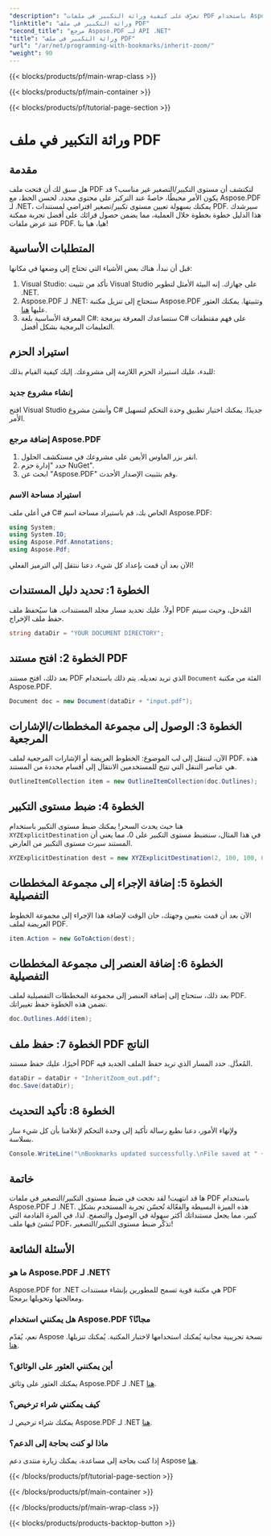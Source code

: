 ```yaml
---
"description": "تعرّف على كيفية وراثة التكبير في ملفات PDF باستخدام Aspose.PDF لـ .NET من خلال هذا الدليل المفصل. حسّن تجربة عرض ملفات PDF لديك."
"linktitle": "وراثة التكبير في ملف PDF"
"second_title": "مرجع Aspose.PDF لـ API .NET"
"title": "وراثة التكبير في ملف PDF"
"url": "/ar/net/programming-with-bookmarks/inherit-zoom/"
"weight": 90
---
```


{{< blocks/products/pf/main-wrap-class >}}

{{< blocks/products/pf/main-container >}}

{{< blocks/products/pf/tutorial-page-section >}}

# وراثة التكبير في ملف PDF

## مقدمة

هل سبق لك أن فتحت ملف PDF لتكتشف أن مستوى التكبير/التصغير غير مناسب؟ قد يكون الأمر محبطًا، خاصةً عند التركيز على محتوى محدد. لحسن الحظ، مع Aspose.PDF لـ .NET، يمكنك بسهولة تعيين مستوى تكبير/تصغير افتراضي لمستندات PDF. سيرشدك هذا الدليل خطوة بخطوة خلال العملية، مما يضمن حصول قرائك على أفضل تجربة ممكنة عند عرض ملفات PDF. هيا، هيا بنا!

## المتطلبات الأساسية

قبل أن نبدأ، هناك بعض الأشياء التي تحتاج إلى وضعها في مكانها:

1. Visual Studio: تأكد من تثبيت Visual Studio على جهازك. إنه البيئة الأمثل لتطوير .NET.
2. Aspose.PDF لـ .NET: ستحتاج إلى تنزيل مكتبة Aspose.PDF وتثبيتها. يمكنك العثور عليها [هنا](https://releases.aspose.com/pdf/net/).
3. المعرفة الأساسية بلغة C#: ستساعدك المعرفة ببرمجة C# على فهم مقتطفات التعليمات البرمجية بشكل أفضل.

## استيراد الحزم

للبدء، عليك استيراد الحزم اللازمة إلى مشروعك. إليك كيفية القيام بذلك:

### إنشاء مشروع جديد

افتح Visual Studio وأنشئ مشروع C# جديدًا. يمكنك اختيار تطبيق وحدة التحكم لتسهيل الأمر.

### إضافة مرجع Aspose.PDF

1. انقر بزر الماوس الأيمن على مشروعك في مستكشف الحلول.
2. حدد "إدارة حزم NuGet".
3. ابحث عن "Aspose.PDF" وقم بتثبيت الإصدار الأحدث.

### استيراد مساحة الاسم

في أعلى ملف C# الخاص بك، قم باستيراد مساحة اسم Aspose.PDF:

```csharp
using System;
using System.IO;
using Aspose.Pdf.Annotations;
using Aspose.Pdf;
```

الآن بعد أن قمت بإعداد كل شيء، دعنا ننتقل إلى الترميز الفعلي!

## الخطوة 1: تحديد دليل المستندات

أولاً، عليك تحديد مسار مجلد المستندات. هنا سيُحفظ ملف PDF المُدخل، وحيث سيتم حفظ ملف الإخراج.

```csharp
string dataDir = "YOUR DOCUMENT DIRECTORY";
```

## الخطوة 2: افتح مستند PDF

بعد ذلك، افتح مستند PDF الذي تريد تعديله. يتم ذلك باستخدام `Document` الفئة من مكتبة Aspose.PDF.

```csharp
Document doc = new Document(dataDir + "input.pdf");
```

## الخطوة 3: الوصول إلى مجموعة المخططات/الإشارات المرجعية

الآن، لننتقل إلى لب الموضوع: الخطوط العريضة أو الإشارات المرجعية لملف PDF. هذه هي عناصر التنقل التي تتيح للمستخدمين الانتقال إلى أقسام محددة من المستند.

```csharp
OutlineItemCollection item = new OutlineItemCollection(doc.Outlines);
```

## الخطوة 4: ضبط مستوى التكبير

هنا حيث يحدث السحر! يمكنك ضبط مستوى التكبير باستخدام `XYZExplicitDestination` في هذا المثال، سنضبط مستوى التكبير على 0، مما يعني أن المستند سيرث مستوى التكبير من العارض.

```csharp
XYZExplicitDestination dest = new XYZExplicitDestination(2, 100, 100, 0);
```

## الخطوة 5: إضافة الإجراء إلى مجموعة المخططات التفصيلية

الآن بعد أن قمت بتعيين وجهتك، حان الوقت لإضافة هذا الإجراء إلى مجموعة الخطوط العريضة لملف PDF.

```csharp
item.Action = new GoToAction(dest);
```

## الخطوة 6: إضافة العنصر إلى مجموعة المخططات التفصيلية

بعد ذلك، ستحتاج إلى إضافة العنصر إلى مجموعة المخططات التفصيلية لملف PDF. تضمن هذه الخطوة حفظ تغييراتك.

```csharp
doc.Outlines.Add(item);
```

## الخطوة 7: حفظ ملف PDF الناتج

أخيرًا، عليك حفظ مستند PDF المُعدَّل. حدد المسار الذي تريد حفظ الملف الجديد فيه.

```csharp
dataDir = dataDir + "InheritZoom_out.pdf";
doc.Save(dataDir);
```

## الخطوة 8: تأكيد التحديث

ولإنهاء الأمور، دعنا نطبع رسالة تأكيد إلى وحدة التحكم لإعلامنا بأن كل شيء سار بسلاسة.

```csharp
Console.WriteLine("\nBookmarks updated successfully.\nFile saved at " + dataDir);
```

## خاتمة

ها قد انتهيت! لقد نجحت في ضبط مستوى التكبير/التصغير في ملفات PDF باستخدام Aspose.PDF لـ .NET. هذه الميزة البسيطة والفعّالة تُحسّن تجربة المستخدم بشكل كبير، مما يجعل مستنداتك أكثر سهولة في الوصول والتصفح. لذا، في المرة القادمة التي تُنشئ فيها ملف PDF، تذكّر ضبط مستوى التكبير/التصغير!

## الأسئلة الشائعة

### ما هو Aspose.PDF لـ .NET؟
Aspose.PDF for .NET هي مكتبة قوية تسمح للمطورين بإنشاء مستندات PDF ومعالجتها وتحويلها برمجيًا.

### هل يمكنني استخدام Aspose.PDF مجانًا؟
نعم، يُقدّم Aspose نسخة تجريبية مجانية يُمكنك استخدامها لاختبار المكتبة. يُمكنك تنزيلها. [هنا](https://releases.aspose.com/).

### أين يمكنني العثور على الوثائق؟
يمكنك العثور على وثائق Aspose.PDF لـ .NET [هنا](https://reference.aspose.com/pdf/net/).

### كيف يمكنني شراء ترخيص؟
يمكنك شراء ترخيص لـ Aspose.PDF لـ .NET [هنا](https://purchase.aspose.com/buy).

### ماذا لو كنت بحاجة إلى الدعم؟
إذا كنت بحاجة إلى مساعدة، يمكنك زيارة منتدى دعم Aspose [هنا](https://forum.aspose.com/c/pdf/10).

{{< /blocks/products/pf/tutorial-page-section >}}

{{< /blocks/products/pf/main-container >}}

{{< /blocks/products/pf/main-wrap-class >}}

{{< blocks/products/products-backtop-button >}}